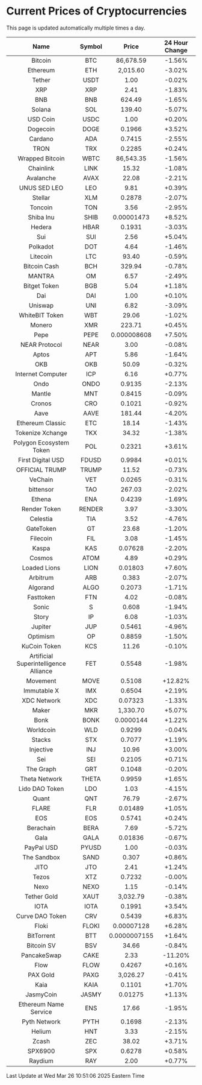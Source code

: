 # Current Prices of Cryptocurrencies
This page is updated automatically multiple times a day.

| Name | Symbol | Price | 24 Hour Change |
| :---: |:---:| :---: | :---: |
| Bitcoin | BTC | 86,678.59 | -1.56% |
| Ethereum | ETH | 2,015.60 | -3.02% |
| Tether | USDT | 1.00 | -0.02% |
| XRP | XRP | 2.41 | -1.83% |
| BNB | BNB | 624.49 | -1.65% |
| Solana | SOL | 139.40 | -5.07% |
| USD Coin | USDC | 1.00 | +0.20% |
| Dogecoin | DOGE | 0.1966 | +3.52% |
| Cardano | ADA | 0.7415 | -2.55% |
| TRON | TRX | 0.2285 | +0.24% |
| Wrapped Bitcoin | WBTC | 86,543.35 | -1.56% |
| Chainlink | LINK | 15.32 | -1.08% |
| Avalanche | AVAX | 22.08 | -2.21% |
| UNUS SED LEO | LEO | 9.81 | +0.39% |
| Stellar | XLM | 0.2878 | -2.07% |
| Toncoin | TON | 3.56 | -2.95% |
| Shiba Inu | SHIB | 0.00001473 | +8.52% |
| Hedera | HBAR | 0.1931 | -3.03% |
| Sui | SUI | 2.56 | +5.04% |
| Polkadot | DOT | 4.64 | -1.46% |
| Litecoin | LTC | 93.40 | -0.59% |
| Bitcoin Cash | BCH | 329.94 | -0.78% |
| MANTRA | OM | 6.57 | -2.49% |
| Bitget Token | BGB | 5.04 | +1.18% |
| Dai | DAI | 1.00 | +0.10% |
| Uniswap | UNI | 6.82 | -3.09% |
| WhiteBIT Token | WBT | 29.06 | -1.02% |
| Monero | XMR | 223.71 | +0.45% |
| Pepe | PEPE | 0.000008608 | +7.50% |
| NEAR Protocol | NEAR | 3.00 | -0.08% |
| Aptos | APT | 5.86 | -1.64% |
| OKB | OKB | 50.09 | -0.32% |
| Internet Computer | ICP | 6.16 | +0.77% |
| Ondo | ONDO | 0.9135 | -2.13% |
| Mantle | MNT | 0.8415 | -0.09% |
| Cronos | CRO | 0.1021 | -0.92% |
| Aave | AAVE | 181.44 | -4.20% |
| Ethereum Classic | ETC | 18.14 | -1.43% |
| Tokenize Xchange | TKX | 34.32 | -1.38% |
| Polygon Ecosystem Token | POL | 0.2321 | +3.61% |
| First Digital USD | FDUSD | 0.9984 | +0.01% |
| OFFICIAL TRUMP | TRUMP | 11.52 | -0.73% |
| VeChain | VET | 0.0265 | -0.31% |
| bittensor | TAO | 267.03 | -2.02% |
| Ethena | ENA | 0.4239 | -1.69% |
| Render Token | RENDER | 3.97 | -3.30% |
| Celestia | TIA | 3.52 | -4.76% |
| GateToken | GT | 23.68 | -1.20% |
| Filecoin | FIL | 3.08 | -1.45% |
| Kaspa | KAS | 0.07628 | -2.20% |
| Cosmos | ATOM | 4.89 | +0.29% |
| Loaded Lions | LION | 0.01803 | +7.60% |
| Arbitrum | ARB | 0.383 | -2.07% |
| Algorand | ALGO | 0.2073 | -1.71% |
| Fasttoken | FTN | 4.02 | -0.08% |
| Sonic | S | 0.608 | -1.94% |
| Story | IP | 6.08 | -1.03% |
| Jupiter | JUP | 0.5461 | -4.96% |
| Optimism | OP | 0.8859 | -1.50% |
| KuCoin Token | KCS | 11.26 | -0.10% |
| Artificial Superintelligence Alliance | FET | 0.5548 | -1.98% |
| Movement | MOVE | 0.5108 | +12.82% |
| Immutable X | IMX | 0.6504 | +2.19% |
| XDC Network | XDC | 0.07323 | -1.33% |
| Maker | MKR | 1,330.70 | +5.07% |
| Bonk | BONK | 0.0000144 | +1.22% |
| Worldcoin | WLD | 0.9299 | -0.04% |
| Stacks | STX | 0.7077 | +1.19% |
| Injective | INJ | 10.96 | +3.00% |
| Sei | SEI | 0.2105 | +0.71% |
| The Graph | GRT | 0.1048 | -0.20% |
| Theta Network | THETA | 0.9959 | +1.65% |
| Lido DAO Token | LDO | 1.03 | -4.15% |
| Quant | QNT | 76.79 | -2.67% |
| FLARE | FLR | 0.01489 | +1.05% |
| EOS | EOS | 0.5741 | +0.24% |
| Berachain | BERA | 7.69 | -5.72% |
| Gala | GALA | 0.01836 | -0.67% |
| PayPal USD | PYUSD | 1.00 | -0.03% |
| The Sandbox | SAND | 0.307 | +0.86% |
| JITO | JTO | 2.41 | +1.24% |
| Tezos | XTZ | 0.7232 | -0.00% |
| Nexo | NEXO | 1.15 | -0.14% |
| Tether Gold | XAUT | 3,032.79 | -0.38% |
| IOTA | IOTA | 0.1991 | +3.54% |
| Curve DAO Token | CRV | 0.5439 | +6.83% |
| Floki | FLOKI | 0.00007128 | +6.28% |
| BitTorrent | BTT | 0.0000007155 | +1.64% |
| Bitcoin SV | BSV | 34.66 | -0.84% |
| PancakeSwap | CAKE | 2.33 | -11.20% |
| Flow | FLOW | 0.4267 | +0.16% |
| PAX Gold | PAXG | 3,026.27 | -0.41% |
| Kaia | KAIA | 0.1101 | +1.70% |
| JasmyCoin | JASMY | 0.01275 | +1.13% |
| Ethereum Name Service | ENS | 17.66 | -1.95% |
| Pyth Network | PYTH | 0.1698 | -2.13% |
| Helium | HNT | 3.33 | -2.15% |
| Zcash | ZEC | 38.02 | +3.71% |
| SPX6900 | SPX | 0.6278 | +0.58% |
| Raydium | RAY | 2.00 | +0.77% |

Last Update at Wed Mar 26 10:51:06 2025 Eastern Time